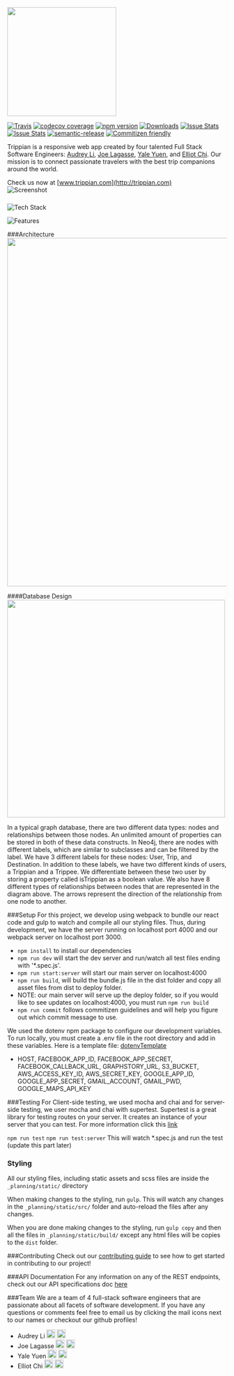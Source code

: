 <img src="https://s3-us-west-1.amazonaws.com/trippian/logo-white.png" width=250>


[![Travis](https://img.shields.io/travis/rust-lang/rust.svg?style=flat-square)](https://travis-ci.org/vidaaudrey/trippian)
[![codecov coverage](https://img.shields.io/codecov/c/github/vidaaudrey/trippian/develop.svg?style=flat-square)](https://codecov.io/github/vidaaudrey/trippian?branch=develop)
[![npm version](https://badge.fury.io/js/trippian.svg)](https://badge.fury.io/js/trippian)
[![Downloads](http://img.shields.io/npm/dm/trippian.svg?style=flat-square)](https://npmjs.org/package/trippian)
[![Issue Stats](http://issuestats.com/github/trippian/trippian/badge/pr)](http://issuestats.com/github/trippian/trippian)
[![Issue Stats](http://issuestats.com/github/trippian/trippian/badge/issue)](http://issuestats.com/github/trippian/trippian)
[![semantic-release](https://img.shields.io/badge/%20%20%F0%9F%93%A6%F0%9F%9A%80-semantic--release-e10079.svg?style=flat-square)](https://github.com/semantic-release/semantic-release)
[![Commitizen friendly](https://img.shields.io/badge/commitizen-friendly-brightgreen.svg?style=flat-square)](http://commitizen.github.io/cz-cli/)

Trippian is a responsive web app created by four talented Full Stack Software Engineers: [Audrey Li](https://github.com/vidaaudrey), [Joe Lagasse](https://github.com/jlag34), [Yale Yuen](https://github.com/ycube), and [Elliot Chi](https://github.com/elliotschi). Our mission is to connect passionate travelers with the best trip companions around the world. 

Check us now at [www.trippian.com](http://trippian.com)  
![Screenshot](https://raw.githubusercontent.com/vidaaudrey/trippian/master/_planning/info/trippian.com.png)

### 
![Tech Stack](https://raw.githubusercontent.com/vidaaudrey/trippian/ffed91766303658bddd15ba6aa554cc4f77534a2/_planning/info/trippian-tech-stack.png)

![Features](https://raw.githubusercontent.com/vidaaudrey/trippian/master/_planning/info/trippian-features.png)

###Architecture
<img src="https://s3-us-west-1.amazonaws.com/trippian/trippian-architecture.png" width="800">

####Database Design
<img src="https://s3-us-west-1.amazonaws.com/trippian/Trippian+Database+Schema.png" width="500">

In a typical graph database, there are two different data types: nodes and relationships between those nodes. An unlimited amount of properties can be stored in both of these data constructs. In Neo4j, there are nodes with different labels, which are similar to subclasses and can be filtered by the label. We have 3 different labels for these nodes: User, Trip, and Destination. In addition to these labels, we have two different kinds of users, a Trippian and a Trippee. We differentiate between these two user by storing a property called isTrippian as a boolean value. We also have 8 different types of relationships between nodes that are represented in the diagram above. The arrows represent the direction of the relationship from one node to another. 

###Setup
For this project, we develop using webpack to bundle our react code and gulp to watch and compile all our styling files. Thus, during development, we have the server running on localhost port 4000 and our webpack server on localhost port 3000.

- `npm install` to install our dependencies
- `npm run dev` will start the dev server and run/watch all test files ending with '*.spec.js'.
- `npm run start:server` will start our main server on localhost:4000
- `npm run build`, will build the bundle.js file in the dist folder and copy all asset files from dist to deploy folder. 
- NOTE: our main server will serve up the deploy folder, so if you would like to see updates on localhost:4000, you must run `npm run build`
- `npm run commit` follows commitizen guidelines and will help you figure out which commit message to use.

We used the dotenv npm package to configure our development variables. To run locally, you must create a .env file in the root directory and add in these variables. Here is a template file: [dotenvTemplate](https://github.com/trippian/trippian/blob/master/dotenvTemplate)

- HOST, FACEBOOK_APP_ID, FACEBOOK_APP_SECRET, FACEBOOK_CALLBACK_URL, GRAPHSTORY_URL, S3_BUCKET, AWS_ACCESS_KEY_ID, AWS_SECRET_KEY, GOOGLE_APP_ID, GOOGLE_APP_SECRET, GMAIL_ACCOUNT, GMAIL_PWD, GOOGLE_MAPS_API_KEY

###Testing
For Client-side testing, we used mocha and chai and for server-side testing, we user mocha and chai with supertest. Supertest is a great library for testing routes on your server. It creates an instance of your server that you can test. For more information click this [link](https://github.com/visionmedia/supertest)

`npm run test`
`npm run test:server`
This will watch *.spec.js and run the test (update this part later)

### Styling
All our styling files, including static assets and scss files are inside the `_planning/static/` directory

When making changes to the styling, run `gulp`. This will watch any changes in the `_planning/static/src/` folder and auto-reload the files after any changes.

When you are done making changes to the styling, run `gulp copy` and then all the files in `_planning/static/build/` except any html files will be copies to the `dist` folder.

###Contributing
Check out our [contributing guide](https://github.com/trippian/trippian/blob/master/CONTRIBUTING.md) to see how to get started in contributing to our project!

###API Documentation
For any information on any of the REST endpoints, check out our API specifications doc [here](https://github.com/trippian/trippian/wiki/APISpec)

###Team
We are a team of 4 full-stack software engineers that are passionate about all facets of software development. If you have any questions or comments feel free to email us by clicking the mail icons next to our names or checkout our github profiles!

- Audrey Li [<img src="http://cdn.flaticon.com/png/256/25231.png" width=20>](https://github.com/vidaaudrey) [<img src="https://cdn2.iconfinder.com/data/icons/freecns-cumulus/16/519948-008_Mail-128.png" width=20>](mailto:me@audreyli.me?Subject=trippian)
- Joe Lagasse [<img src="http://cdn.flaticon.com/png/256/25231.png" width=20>](https://github.com/jlag34) [<img src="https://cdn2.iconfinder.com/data/icons/freecns-cumulus/16/519948-008_Mail-128.png" width=20>](mailto:jlag2351@gmail.com?Subject=trippian)
- Yale Yuen [<img src="http://cdn.flaticon.com/png/256/25231.png" width=20>](https://github.com/ycube) [<img src="https://cdn2.iconfinder.com/data/icons/freecns-cumulus/16/519948-008_Mail-128.png" width=20>](mailto:yaleyyuen@gmail.com?Subject=trippian)
- Elliot Chi [<img src="http://cdn.flaticon.com/png/256/25231.png" width=20>](https://github.com/elliotschi) [<img src="https://cdn2.iconfinder.com/data/icons/freecns-cumulus/16/519948-008_Mail-128.png" width=20>](mailto:elliotschi@gmail.com?Subject=trippian)
